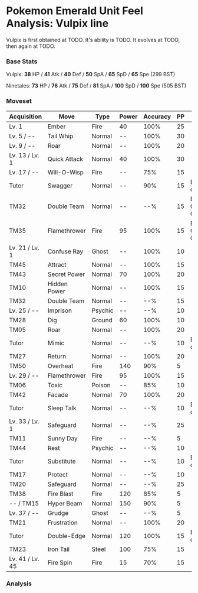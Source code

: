 # Pokemon Emerald Unit Feel Analysis: Vulpix line

Vulpix is first obtained at TODO. It's ability is TODO. It evolves at TODO, then again at TODO.

### Base Stats

Vulpix: **38** HP / **41** Atk / **40** Def / **50** SpA / **65** SpD / **65** Spe (299 BST)

Ninetales: **73** HP / **76** Atk / **75** Def / **81** SpA / **100** SpD / **100** Spe (505 BST)

### Moveset

|Acquisition    |Move        |Type   |Power|Accuracy|PP |Notes                    |
|---            |---         |---    |---  |---     |---|---                      |
|Lv. 1          |Ember       |Fire   |40   |100%    |25 |                         |
|Lv. 5 / --     |Tail Whip   |Normal |--   |100%    |30 |                         |
|Lv. 9 / --     |Roar        |Normal |--   |100%    |20 |                         |
|Lv. 13 / Lv. 1 |Quick Attack|Normal |40   |100%    |30 |                         |
|Lv. 17 / --    |Will-O-Wisp |Fire   |--   |75%     |15 |                         |
|Tutor          |Swagger     |Normal |--   |90%     |15 |Emerald only             |
|TM32           |Double Team |Normal |--   |--%     |15 |Buy at Game Corner       |
|TM35           |Flamethrower|Fire   |95   |100%    |15 |Buy at Game Corner       |
|Lv. 21 / Lv. 1 |Confuse Ray |Ghost  |--   |100%    |10 |                         |
|TM45           |Attract     |Normal |--   |100%    |15 |                         |
|TM43           |Secret Power|Normal |70   |100%    |20 |                         |
|TM10           |Hidden Power|Normal |--   |100%    |15 |                         |
|TM32           |Double Team |Normal |--   |--%     |15 |                         |
|Lv. 25 / --    |Imprison    |Psychic|--   |--%     |10 |                         |
|TM28           |Dig         |Ground |60   |100%    |10 |                         |
|TM05           |Roar        |Normal |--   |100%    |20 |                         |
|Tutor          |Mimic       |Normal |--   |--%     |10 |Emerald only             |
|TM27           |Return      |Normal |--   |100%    |20 |                         |
|TM50           |Overheat    |Fire   |140  |90%     |5  |                         |
|Lv. 29 / --    |Flamethrower|Fire   |95   |100%    |15 |                         |
|TM06           |Toxic       |Poison |--   |85%     |10 |                         |
|TM42           |Facade      |Normal |70   |100%    |20 |                         |
|Tutor          |Sleep Talk  |Normal |--   |--%     |10 |Emerald only             |
|Lv. 33 / Lv. 1 |Safeguard   |Normal |--   |--%     |25 |                         |
|TM11           |Sunny Day   |Fire   |--   |--%     |5  |                         |
|TM44           |Rest        |Psychic|--   |--%     |10 |                         |
|Tutor          |Substitute  |Normal |--   |--%     |10 |Emerald only             |
|TM17           |Protect     |Normal |--   |--%     |10 |                         |
|TM20           |Safeguard   |Normal |--   |--%     |25 |                         |
|TM38           |Fire Blast  |Fire   |120  |85%     |5  |                         |
|-- / TM15      |Hyper Beam  |Normal |150  |90%     |5  |                         |
|Lv. 37 / --    |Grudge      |Ghost  |--   |--%     |5  |                         |
|TM21           |Frustration |Normal |--   |100%    |20 |                         |
|Tutor          |Double-Edge |Normal |120  |100%    |15 |Emerald only             |
|TM23           |Iron Tail   |Steel  |100  |75%     |15 |                         |
|Lv. 41 / Lv. 45|Fire Spin   |Fire   |15   |70%     |15 |                         |

### Analysis